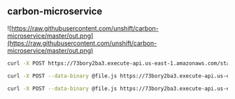 ## carbon-microservice

![https://raw.githubusercontent.com/unshift/carbon-microservice/master/out.png](https://raw.githubusercontent.com/unshift/carbon-microservice/master/out.png)

```bash
curl -X POST https://73bory2ba3.execute-api.us-east-1.amazonaws.com/staging/
```

```bash
curl -X POST --data-binary @file.js https://73bory2ba3.execute-api.us-east-1.amazonaws.com/staging/
```

```bash
curl -X POST --data-binary @file.js https://73bory2ba3.execute-api.us-east-1.amazonaws.com/staging/?theme=ocean
```
